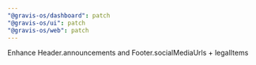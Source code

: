 ```yaml
---
"@gravis-os/dashboard": patch
"@gravis-os/ui": patch
"@gravis-os/web": patch
---
```


Enhance Header.announcements and Footer.socialMediaUrls + legalItems

